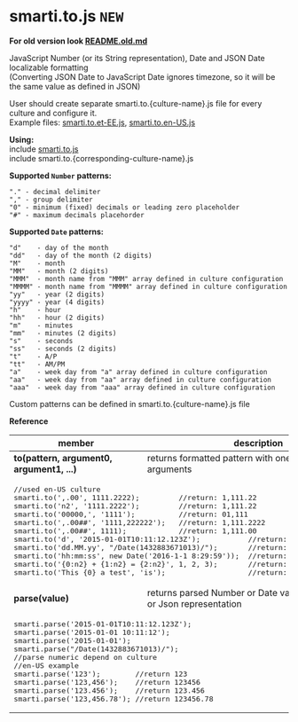 # smarti.to.js `NEW`

<b>For old version look [README.old.md](https://github.com/onitecsoft/smarti.to.js/blob/master/README.old.md)</b>

JavaScript Number (or its String representation), Date and JSON Date localizable formatting  
(Converting JSON Date to JavaScript Date ignores timezone, so it will be the same value as defined in JSON)

User should create separate smarti.to.{culture-name}.js file for every culture and configure it.  
Example files: [smarti.to.et-EE.js](https://raw.githubusercontent.com/onitecsoft/smarti.to.js/master/src/smarti.to.et-EE.js), [smarti.to.en-US.js](https://raw.githubusercontent.com/onitecsoft/smarti.to.js/master/src/smarti.to.en-US.js)

<b>Using:</b>  
include [smarti.to.js](https://raw.githubusercontent.com/onitecsoft/smarti.to.js/master/src/smarti.to.js)   
include smarti.to.{corresponding-culture-name}.js

<b>Supported `Number` patterns:</b>
```
"." - decimal delimiter  
"," - group delimiter  
"0" - minimum (fixed) decimals or leading zero placeholder  
"#" - maximum decimals placehorder
```

<b>Supported `Date` patterns:</b>
```
"d"    - day of the month  
"dd"   - day of the month (2 digits)  
"M"    - month  
"MM"   - month (2 digits)  
"MMM"  - month name from "MMM" array defined in culture configuration  
"MMMM" - month name from "MMMM" array defined in culture configuration  
"yy"   - year (2 digits)  
"yyyy" - year (4 digits)  
"h"    - hour  
"hh"   - hour (2 digits)  
"m"    - minutes  
"mm"   - minutes (2 digits)  
"s"    - seconds  
"ss"   - seconds (2 digits)  
"t"    - A/P  
"tt"   - AM/PM  
"a"    - week day from "a" array defined in culture configuration  
"aa"   - week day from "aa" array defined in culture configuration  
"aaa"  - week day from "aaa" array defined in culture configuration  
```

Custom patterns can be defined in smarti.to.{culture-name}.js file

<b>Reference</b>

<table>
  <thead>
    <tr>
      <th>member</th>
      <th>description</th>
    </tr>
  </thead>
  <tr>
    <td><b>to(pattern, argument0, argument1, ...)</b></td>
    <td>returns formatted pattern with one or multiple arguments</td>
  </tr>
  <tr>
    <td colspan="2">
<pre lang="javascript">
//used en-US culture
smarti.to(',.00', 1111.2222);         //return: 1,111.22
smarti.to('n2', '1111.2222');         //return: 1,111.22
smarti.to('00000,', '1111');          //return: 01,111
smarti.to(',.00##', '1111,222222');   //return: 1,111.2222
smarti.to(',.00##', 1111);            //return: 1,111.00
smarti.to('d', '2015-01-01T10:11:12.123Z');           //return: 1/1/2015
smarti.to('dd.MM.yy', "/Date(1432883671013)/");       //return: 29.05.15
smarti.to('hh:mm:ss', new Date('2016-1-1 8:29:59'));  //return: 08:29:59
smarti.to('{0:n2} + {1:n2} = {2:n2}', 1, 2, 3);       //return: 1.00 + 2.00 = 3.00
smarti.to('This {0} a test', 'is');                   //return: This is a test
</pre>
    </td>
  </tr>
  <tr>
    <td><b>parse(value)</b></td>
    <td>returns parsed Number or Date value from its String or Json representation</td>
  </tr>
  <tr>
    <td colspan="2">
<pre lang="javascript">
smarti.parse('2015-01-01T10:11:12.123Z');
smarti.parse('2015-01-01 10:11:12');
smarti.parse('2015-01-01');
smarti.parse("/Date(1432883671013)/");
//parse numeric depend on culture
//en-US example
smarti.parse('123');        //return 123
smarti.parse('123,456');    //return 123456
smarti.parse('123.456');    //return 123.456
smarti.parse('123,456.78'); //return 123456.78
</pre>
    </td>
  </tr>
</table>
